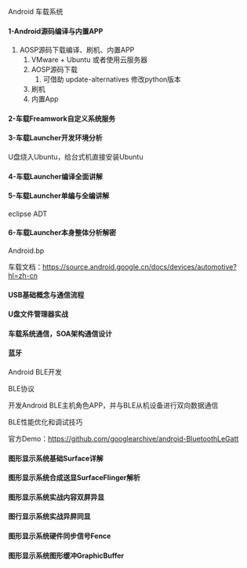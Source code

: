 Android 车载系统

#### 1-Android源码编译与内置APP

1. AOSP源码下载编译、刷机、内置APP
   1. VMware + Ubuntu 或者使用云服务器
   2. AOSP源码下载
      1. 可借助 update-alternatives 修改python版本
   3. 刷机
   4. 内置App

#### 2-车载Freamwork自定义系统服务

#### 3-车载Launcher开发环境分析

U盘烧入Ubuntu，给台式机直接安装Ubuntu

#### 4-车载Launcher编译全面讲解

#### 5-车载Launcher单编与全编讲解

eclipse ADT

#### 6-车载Launcher本身整体分析解密

Android.bp

车载文档：https://source.android.google.cn/docs/devices/automotive?hl=zh-cn

#### USB基础概念与通信流程

#### U盘文件管理器实战

#### 车载系统通信，SOA架构通信设计

#### 蓝牙

Android BLE开发

BLE协议

开发Android BLE主机角色APP，并与BLE从机设备进行双向数据通信

BLE性能优化和调试技巧

官方Demo：https://github.com/googlearchive/android-BluetoothLeGatt

#### 图形显示系统基础Surface详解

#### 图形显示系统合成送显SurfaceFlinger解析

#### 图形显示系统实战内容双屏异显

#### 图行显示系统实战异屏同显

#### 图形显示系统硬件同步信号Fence

#### 图形显示系统图形缓冲GraphicBuffer
